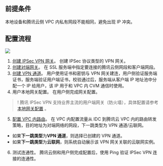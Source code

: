 ## 前提条件
本地设备和腾讯云侧 VPC 内私有网段不能相同，避免出现 IP 冲突。

## 配置流程
![](https://qcloudimg.tencent-cloud.cn/raw/636b997eaf64e2569076ab43ed534187.png)
1. [创建 IPSec VPN 网关](https://cloud.tencent.com/document/product/554/52861)。
  创建 IPSec 协议类型的 VPN 网关。
2. [创建对端网关](https://cloud.tencent.com/document/product/554/52865)。
   在 SSL 服务端中指定要连接的腾讯云侧网段和客户端网段。
3. [创建 VPN 通道](https://cloud.tencent.com/document/product/554/52864)。
  用户使用证书和密钥与 VPN 网关建连，用户侧验证服务端证书，服务端验证用户端证书，校验通过后，服务端从客户端 IP 地址池中分配一个 IP 给用户，该 IP 用于和 VPC 内 CVM 通信时使用。
4. 用户本地网关配置。
  在用户侧完成网关配置。
>! 腾讯 IPSec VPN 支持业界主流的用户端网关（防火墙），具体配置请参考[ 本地网关配置](https://cloud.tencent.com/document/product/554/55321) 。
>
5. [配置 VPC 内路由](https://cloud.tencent.com/document/product/554/52860)。
  在 VPC 内配置流量从 IDC 到腾讯云 VPC 内的路由转发策略，目的地址为对端网络的网段，下一跳类型为 VPN 通道/云联网。
  - 如果**下一跳类型**为**VPN 通道**，则选择已创建的 VPN 通道。
  - 如果**下一跳类型**为**云联网**，则系统自动展示该 VPN 网关关联的云联网实例。
6. 测试连通性。 
  腾讯云侧和用户侧完成配置后，使用 Ping 验证 IPSec VPN 连接的连通性。


